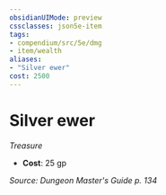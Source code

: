 ```yaml
---
obsidianUIMode: preview
cssclasses: json5e-item
tags:
- compendium/src/5e/dmg
- item/wealth
aliases: 
- "Silver ewer"
cost: 2500
---
```

# Silver ewer
*Treasure*  

- **Cost**: 25 gp

*Source: Dungeon Master's Guide p. 134*